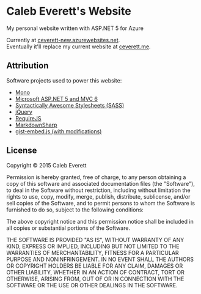 # Caleb Everett's Website
My personal website written with ASP.NET 5 for Azure

Currently at [ceverett-new.azurewebsites.net](http://ceverett-new.azurewebsites.net).  
Eventually it'll replace my current website at [ceverett.me](http://ceverett.me).

## Attribution
Software projects used to power this website:

- [Mono](http://www.mono-project.com)
- [Microsoft ASP.NET 5 and MVC 6](http://www.asp.net)
- [Syntactically Awesome Stylesheets (SASS)](http://sass-lang.com)
- [jQuery](https://jquery.com)
- [RequireJS](http://requirejs.org)
- [MarkdownSharp](https://code.google.com/p/markdownsharp/)
- [gist-embed.js (with modifications)](https://github.com/blairvanderhoof/gist-embed)

## License
Copyright © 2015 Caleb Everett

Permission is hereby granted, free of charge, to any person obtaining a copy
of this software and associated documentation files (the "Software"), to deal
in the Software without restriction, including without limitation the rights
to use, copy, modify, merge, publish, distribute, sublicense, and/or sell
copies of the Software, and to permit persons to whom the Software is
furnished to do so, subject to the following conditions:

The above copyright notice and this permission notice shall be included in
all copies or substantial portions of the Software.

THE SOFTWARE IS PROVIDED "AS IS", WITHOUT WARRANTY OF ANY KIND, EXPRESS OR
IMPLIED, INCLUDING BUT NOT LIMITED TO THE WARRANTIES OF MERCHANTABILITY,
FITNESS FOR A PARTICULAR PURPOSE AND NONINFRINGEMENT. IN NO EVENT SHALL THE
AUTHORS OR COPYRIGHT HOLDERS BE LIABLE FOR ANY CLAIM, DAMAGES OR OTHER
LIABILITY, WHETHER IN AN ACTION OF CONTRACT, TORT OR OTHERWISE, ARISING FROM,
OUT OF OR IN CONNECTION WITH THE SOFTWARE OR THE USE OR OTHER DEALINGS IN
THE SOFTWARE.
